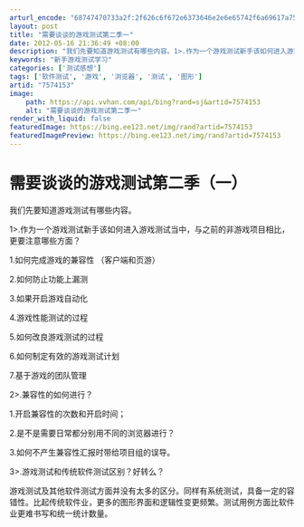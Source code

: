 ```yaml
---
arturl_encode: "68747470733a2f:2f626c6f672e6373646e2e6e65742f6a69617a75726f6e6779:752f61727469636c652f64657461696c732f37353734313533"
layout: post
title: "需要谈谈的游戏测试第二季一"
date: 2012-05-16 21:36:49 +08:00
description: "我们先要知道游戏测试有哪些内容。1>.作为一个游戏测试新手该如何进入游戏测试"
keywords: "新手游戏测试学习"
categories: ['测试感想']
tags: ['软件测试', '游戏', '浏览器', '测试', '图形']
artid: "7574153"
image:
    path: https://api.vvhan.com/api/bing?rand=sj&artid=7574153
    alt: "需要谈谈的游戏测试第二季一"
render_with_liquid: false
featuredImage: https://bing.ee123.net/img/rand?artid=7574153
featuredImagePreview: https://bing.ee123.net/img/rand?artid=7574153
---
```


# 需要谈谈的游戏测试第二季（一）

我们先要知道游戏测试有哪些内容。

1>.作为一个游戏测试新手该如何进入游戏测试当中，与之前的非游戏项目相比，更要注意哪些方面？

1.如何完成游戏的兼容性 （客户端和页游）
  
2.如何防止功能上漏测
  
3.如果开启游戏自动化
  
4.游戏性能测试的过程
  
5.如何改良游戏测试的过程
  
6.如何制定有效的游戏测试计划
  
7.基于游戏的团队管理

2>.兼容性的如何进行？

1.开启兼容性的次数和开启时间；

2.是不是需要日常都分别用不同的浏览器进行？

3.如何不产生兼容性汇报时带给项目组的误导。

3>.游戏测试和传统软件测试区别？好转么？

游戏测试及其他软件测试方面并没有太多的区分。同样有系统测试，具备一定的容错性。比起传统软件业，更多的图形界面和逻辑性变更频繁。测试用例方面比软件业更难书写和统一统计数量。